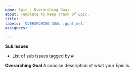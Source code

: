 ```yaml
---
name: Epic - Overarching Goal
about: Template to keep track of Epic.
title: ''
labels: 'OVERARCHING GOAL :goal_net:'
assignees: ''

---
```


**Sub Issues**
- List of sub issues tagged by #

**Overarching Goal**
A concise description of what your Epic is.
